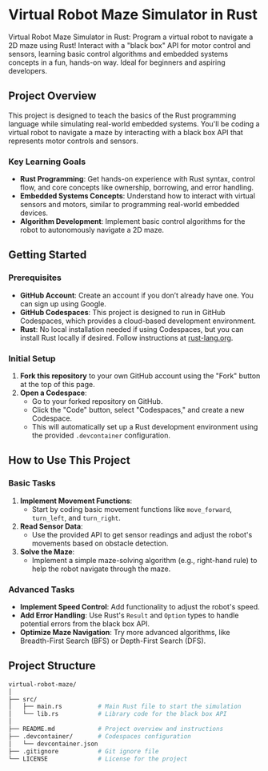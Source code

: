 # Virtual Robot Maze Simulator in Rust

Virtual Robot Maze Simulator in Rust: Program a virtual robot to navigate a 2D maze using Rust! Interact with a "black box" API for motor control and sensors, learning basic control algorithms and embedded systems concepts in a fun, hands-on way. Ideal for beginners and aspiring developers.

## Project Overview
This project is designed to teach the basics of the Rust programming language while simulating real-world embedded systems. You'll be coding a virtual robot to navigate a maze by interacting with a black box API that represents motor controls and sensors.

### Key Learning Goals
- **Rust Programming**: Get hands-on experience with Rust syntax, control flow, and core concepts like ownership, borrowing, and error handling.
- **Embedded Systems Concepts**: Understand how to interact with virtual sensors and motors, similar to programming real-world embedded devices.
- **Algorithm Development**: Implement basic control algorithms for the robot to autonomously navigate a 2D maze.

## Getting Started
### Prerequisites
- **GitHub Account**: Create an account if you don’t already have one. You can sign up using Google.
- **GitHub Codespaces**: This project is designed to run in GitHub Codespaces, which provides a cloud-based development environment.
- **Rust**: No local installation needed if using Codespaces, but you can install Rust locally if desired. Follow instructions at [rust-lang.org](https://www.rust-lang.org/).

### Initial Setup
1. **Fork this repository** to your own GitHub account using the "Fork" button at the top of this page.
2. **Open a Codespace**:
   - Go to your forked repository on GitHub.
   - Click the "Code" button, select "Codespaces," and create a new Codespace.
   - This will automatically set up a Rust development environment using the provided `.devcontainer` configuration.

## How to Use This Project
### Basic Tasks
1. **Implement Movement Functions**:
   - Start by coding basic movement functions like `move_forward`, `turn_left`, and `turn_right`.
2. **Read Sensor Data**:
   - Use the provided API to get sensor readings and adjust the robot's movements based on obstacle detection.
3. **Solve the Maze**:
   - Implement a simple maze-solving algorithm (e.g., right-hand rule) to help the robot navigate through the maze.

### Advanced Tasks
- **Implement Speed Control**: Add functionality to adjust the robot's speed.
- **Add Error Handling**: Use Rust's `Result` and `Option` types to handle potential errors from the black box API.
- **Optimize Maze Navigation**: Try more advanced algorithms, like Breadth-First Search (BFS) or Depth-First Search (DFS).

## Project Structure
```bash
virtual-robot-maze/
│
├── src/
│   ├── main.rs          # Main Rust file to start the simulation
│   └── lib.rs           # Library code for the black box API
│
├── README.md            # Project overview and instructions
├── .devcontainer/       # Codespaces configuration
│   └── devcontainer.json
├── .gitignore           # Git ignore file
└── LICENSE              # License for the project
